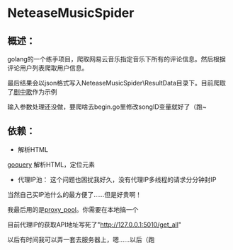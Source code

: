 # NeteaseMusicSpider
概述：
---------
golang的一个练手项目，爬取网易云音乐指定音乐下所有的评论信息。然后根据评论用户列表爬取用户信息。

最后结果会以json格式写入NeteaseMusicSpider\ResultData目录下。目前爬取了[剧中歌](http://music.163.com/#/song?id=31889414)作为示例

输入参数处理还没做，要爬啥去begin.go里修改songID变量就好了（跑~

依赖：
---------
* 解析HTML

[goquery](https://github.com/PuerkitoBio/goquery) 解析HTML，定位元素

* 代理IP池：
这个问题也困扰我好久，没有代理IP多线程的请求分分钟封IP

当然自己买IP池什么的最方便了……但是好贵啊！
 
我最后用的是[proxy_pool](https://github.com/jhao104/proxy_pool)。你需要在本地搞一个

目前代理IP的获取API地址写死了"http://127.0.0.1:5010/get_all" 

以后有时间我可以弄一套去服务器上，嗯……以后（跑

